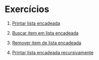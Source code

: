 # Exercícios

1. [Printar lista encadeada](print.c)

2. [Buscar item em lista encadeada](search.c)

3. [Remover item de lista encadeada](remove.c)

4. [Printar lista encadeada recursivamente](printRecursively.c)